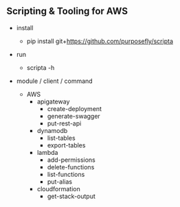 ## Scripting & Tooling for AWS

* install
    * pip install git+https://github.com/purposefly/scripta

* run
    * scripta -h

* module / client / command
    * AWS
        * apigateway
            * create-deployment
            * generate-swagger
            * put-rest-api
        * dynamodb
            * list-tables
            * export-tables
        * lambda
            * add-permissions
            * delete-functions
            * list-functions
            * put-alias
        * cloudformation
            * get-stack-output


